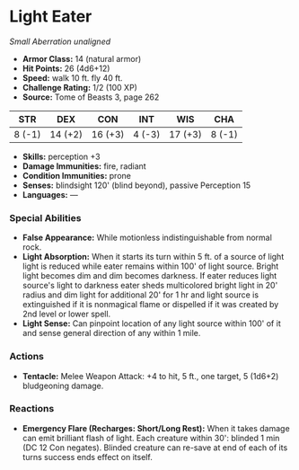 # Light Eater

*Small* *Aberration* *unaligned*

- **Armor Class:** 14 (natural armor)
- **Hit Points:** 26 (4d6+12)
- **Speed:** walk 10 ft. fly 40 ft.
- **Challenge Rating:** 1/2 (100 XP)
- **Source:** Tome of Beasts 3, page 262

| STR | DEX | CON | INT | WIS | CHA |
| --- | --- | --- | --- | --- | --- |
| 8 (-1) | 14 (+2) | 16 (+3) | 4 (-3) | 17 (+3) | 8 (-1) |

- **Skills:** perception +3
- **Damage Immunities:** fire, radiant
- **Condition Immunities:** prone
- **Senses:** blindsight 120' (blind beyond), passive Perception 15
- **Languages:** —

### Special Abilities

- **False Appearance:** While motionless indistinguishable from normal rock.
- **Light Absorption:** When it starts its turn within 5 ft. of a source of light light is reduced while eater remains within 100' of light source. Bright light becomes dim and dim becomes darkness. If eater reduces light source's light to darkness eater sheds multicolored bright light in 20' radius and dim light for additional 20' for 1 hr and light source is extinguished if it is nonmagical flame or dispelled if it was created by 2nd level or lower spell.
- **Light Sense:** Can pinpoint location of any light source within 100' of it and sense general direction of any within 1 mile.

### Actions

- **Tentacle:** Melee Weapon Attack: +4 to hit, 5 ft., one target, 5 (1d6+2) bludgeoning damage.

### Reactions

- **Emergency Flare (Recharges: Short/Long Rest):** When it takes damage can emit brilliant flash of light. Each creature within 30': blinded 1 min (DC 12 Con negates). Blinded creature can re-save at end of each of its turns success ends effect on itself.


